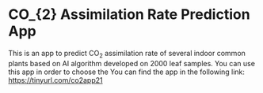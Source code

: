 # CO_{2} Assimilation Rate Prediction App
This is an app to predict CO$_2$ assimilation rate of several indoor common plants based on AI algorithm developed on 2000 leaf samples.
You can use this app in order to choose the
You can find the app in the following link:
https://tinyurl.com/co2app21
